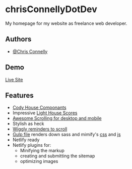 
# chrisConnellyDotDev

My homepage for my website as freelance web developer.

## Authors

- [@Chris Connelly](https://www.github.com/teamallnighter)

## Demo

[Live Site](https://chrisconnelly.dev)


## Features

- [Cody House Componants](https://codyhouse.co/)
- Impressive [Light House Scores](https://raw.githubusercontent.com/teamallnighter/chrisConnellyDotDev2022/main/chrisconnelly.dev-recentlighthouse.json)
- [Awesome Scrolling for desktop and mobile](https://raw.githubusercontent.com/teamallnighter/chrisConnellyDotDev2022/main/main/assets/js/scroll.js)
- Stylish as heck
- [Wiggly reminders to scroll](https://raw.githubusercontent.com/teamallnighter/chrisConnellyDotDev2022/main/main/assets/js/wiggle.js)
- [Gulp file](https://raw.githubusercontent.com/teamallnighter/chrisConnellyDotDev2022/main/gulpfile.js) renders down sass and mimify's [css](https://raw.githubusercontent.com/teamallnighter/chrisConnellyDotDev2022/main/public/assets/css/style.min.css) and [js](https://raw.githubusercontent.com/teamallnighter/chrisConnellyDotDev2022/main/public/assets/js/scripts.min.js)
- Netlify ready
- Netlify plugins for:
    - Minifying the markup
    - creating and submitting the sitemap
    - optimizing images